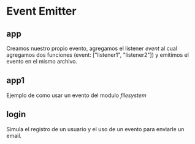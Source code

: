 # Event Emitter

## app

Creamos nuestro propio evento, agregamos el listener *event* al cual agregamos dos funciones (event: ["listener1", "listener2"]) y emitimos el evento en el mismo archivo.

## app1

Ejemplo de como usar un evento del modulo *filesystem*

## login

Simula el registro de un usuario y el uso de un evento para enviarle un email.